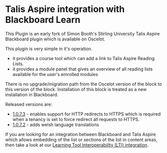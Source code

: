 # Talis Aspire integration with Blackboard Learn

This Plugin is an early fork of Simon Booth's Stirling University Talis Aspire Blackboard plugin which is available on Oscelot.

This plugin is very simple in it's operation.  

* it provides a course tool which can add a link to Talis Aspire Reading Lists.
* it provides a module panel that gives an overview of all reading lists available for the user's emrolled modules

There is no upgrade/migration path from the Oscelot version of the block to this version of the block.  Installation of this block is treated as a new installation in Blackboard.

Released versions are:

* [1.0.7.3](https://github.com/talis/aspire-blackboard-learn-integration/releases/tag/v1.0.7.3) - enables support for HTTP redirects to HTTPS which is required when a tenancy is set to force redirect all requests to HTTPS.
* [1.0.7.2](https://github.com/talis/aspire-blackboard-learn-integration/releases/tag/v1.0.7.2) - adds welsh language translations

If you are looking for an integration between Blackboard and Talis Aspire which allows embedding of the list or sections of the list in content areas, then take a look at our [Learning Tool Interoperability (LTI) integration](http://knowledge.talis.com/articles/tarl-lti/). 



